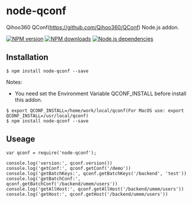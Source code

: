 # node-qconf
Qihoo360 QConf(https://github.com/Qihoo360/QConf) Node.js addon.

[![NPM version][npm-image]][npm-url]
[![NPM downloads][downloads-image]][npm-url]
[![Node.js dependencies][david-image]][david-url]

## Installation

```
$ npm install node-qconf --save
```

Notes:

* You need set the Environment Variable QCONF_INSTALL before install this addon.

```
$ export QCONF_INSTALL=/home/work/local/qconf(For MacOS use: export QCONF_INSTALL=/usr/local/qconf)
$ npm install node-qconf --save
```

## Useage

```
var qconf = require('node-qconf');

console.log('version:', qconf.version())
console.log('getConf:', qconf.getConf('/demo'))
console.log('getBatchKeys:', qconf.getBatchKeys('/backend', 'test'))
console.log('getBatchConf:', qconf.getBatchConf('/backend/umem/users'))
console.log('getAllHost:', qconf.getAllHost('/backend/umem/users'))
console.log('getHost:', qconf.getHost('/backend/umem/users'))

```


[npm-image]: https://img.shields.io/npm/v/node-qconf.svg?style=flat-square
[npm-url]: https://npmjs.org/package/node-qconf
[downloads-image]: https://img.shields.io/npm/dm/node-qconf.svg?style=flat-square
[david-image]: https://img.shields.io/david/bluedapp/node-qconf.svg?style=flat-square
[david-url]: https://david-dm.org/bluedapp/node-qconf
